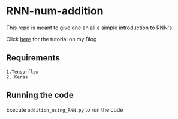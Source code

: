 # RNN-num-addition

This repo is meant to give one an all a simple introduction to RNN's

Click [here](https://www.google.com) for the tutorial on my Blog

## Requirements
```
1.Tensorflow
2. Keras
```

## Running the code
Execute ```addition_using_RNN.py``` to run the code
